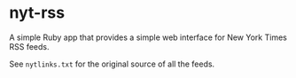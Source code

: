 # nyt-rss

A simple Ruby app that provides a simple web interface for New York
Times RSS feeds.

See `nytlinks.txt` for the original source of all the feeds.
